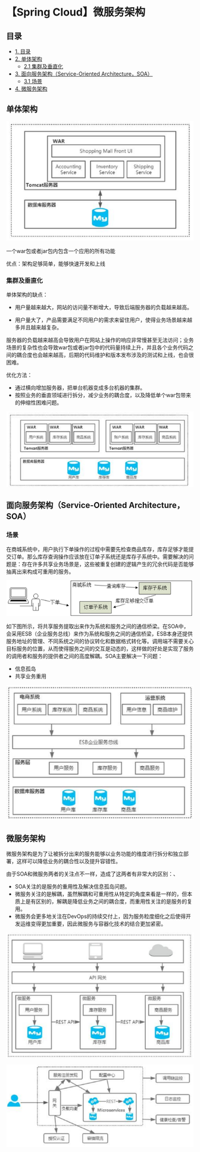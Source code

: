 # 【Spring Cloud】微服务架构

## 目录
- [1. 目录](#目录)
- [2. 单体架构](#单体架构)
    - [2.1 集群及垂直化](#集群及垂直化)
- [3. 面向服务架构（Service-Oriented Architecture，SOA）](#面向服务架构service-oriented-architecturesoa)
    - [3.1 场景](#场景)
- [4. 微服务架构](#微服务架构)



## 单体架构

![image-20240228141918082](./imgs/image-20240228141918082.png)

一个war包或者jar包内包含一个应用的所有功能

优点：架构足够简单，能够快速开发和上线

### 集群及垂直化

单体架构的缺点：

- 用户量越来越大，网站的访问量不断增大，导致后端服务器的负载越来越高。

- 用户量大了，产品需要满足不同用户的需求来留住用户，使得业务场景越来越多并且越来越复杂。

服务器的负载越来越高会导致用户在网站上操作的响应非常慢甚至无法访问；业务场景的复杂性也会导致war包或者jar包中的代码量持续上升，并且各个业务代码之间的耦合度也会越来越高，后期的代码维护和版本发布涉及的测试和上线，也会很困难。

优化方法：

- 通过横向增加服务器，把单台机器变成多台机器的集群。
- 按照业务的垂直领域进行拆分，减少业务的耦合度，以及降低单个war包带来的伸缩性困难问题。

![image-20240228141935527](./imgs/image-20240228141935527.png)

## 面向服务架构（Service-Oriented Architecture，SOA）

### 场景

在商城系统中，用户执行下单操作的过程中需要先检查商品库存，库存足够才能提交订单。那么库存查询操作应该放在订单子系统还是库存子系统中。需要解决的问题是：存在许多共享业务场景是，这些被重复创建的逻辑产生的冗余代码是否能够抽离出来构成可重用的服务。

![image-20240228144124208](./imgs/image-20240228144124208.png)

如下图所示，将共享服务提取出来作为系统和服务之间的通信桥梁。在SOA中，会采用ESB（企业服务总线）来作为系统和服务之间的通信桥梁，ESB本身还提供服务地址的管理、不同系统之间的协议转化和数据格式转化等。调用端不需要关心目标服务的位置，从而使得服务之间的交互是动态的，这样做的好处是实现了服务的调用者和服务的提供者之间的高度解耦。SOA主要解决一下问题：

- 信息孤岛
- 共享业务重用

![image-20240228144649855](./imgs/image-20240228144649855.png)

## 微服务架构

微服务架构是为了让被拆分出来的服务能够以业务功能的维度进行拆分和独立部署，这样可以降低业务的耦合性以及提升容错性。

由于SOA和微服务两者的关注点不一样，造成了这两者有非常大的区别：、

- SOA关注的是服务的重用性及解决信息孤岛问题。
- 微服务关注的是解耦，虽然解耦和可重用性从特定的角度来看是一样的，但本质上是有区别的，解耦是降低业务之间的耦合度，而重用性关注的是服务的复用。
- 微服务会更多地关注在DevOps的持续交付上，因为服务粒度细化之后使得开发运维变得更加重要，因此微服务与容器化技术的结合更加紧密。

![image-20240228150009610](./imgs/image-20240228150009610.png)

![image-20240228170620995](./imgs/image-20240228170620995.png)